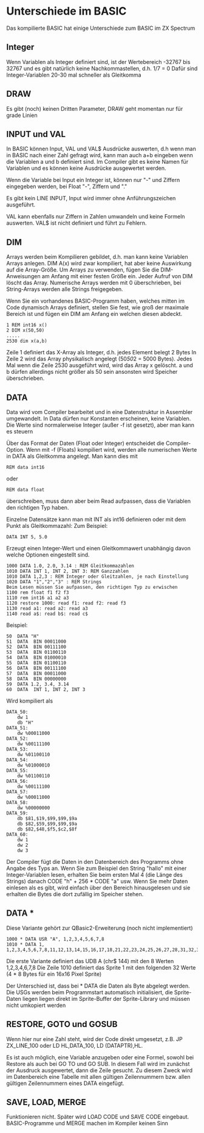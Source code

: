 # Unterschiede im BASIC
Das kompilierte BASIC hat einige Unterschiede zum BASIC im ZX Spectrum

## Integer
Wenn Variablen als Integer definiert sind, ist der Wertebereich -32767 bis 32767 und es gibt natürlich keine Nachkommastellen, d.h. 1/7 = 0
Dafür sind Integer-Variablen 20-30 mal schneller als Gleitkomma

## DRAW
Es gibt (noch) keinen Dritten Parameter, DRAW geht momentan nur für grade Linien

## INPUT und VAL
In BASIC können Input, VAL und VAL$ Ausdrücke auswerten, d.h wenn man in BASIC nach einer Zahl gefragt wird, kann man auch a+b eingeben wenn die Variablen a und b definiert sind.
Im Compiler gibt es keine Namen für Variablen und es können keine Ausdrücke ausgewertet werden.

Wenn die Variable bei Input ein Integer ist, können nur "-" und Ziffern eingegeben werden, bei Float "-", Ziffern und "."

Es gibt kein LINE INPUT, Input wird immer ohne Anführungszeichen ausgeführt.

VAL kann ebenfalls nur Ziffern in Zahlen umwandeln und keine Formeln auswerten.
VAL$ ist nicht definiert und führt zu Fehlern.

## DIM
Arrays werden beim Kompilieren gebildet, d.h. man kann keine Variablen Arrays anlegen. DIM A(x) wird zwar kompiliert, hat aber keine Auswirkung auf die Array-Größe.
Um Arrays zu verwenden, fügen Sie die DIM-Anweisungen am Anfang mit einer festen Größe ein. 
Jeder Aufruf von DIM löscht das Array. Numerische Arrays werden mit 0 überschrieben, bei String-Arrays werden alle Strings freigegeben.

Wenn Sie ein vorhandenes BASIC-Programm haben, welches mitten im Code dynamisch Arrays definiert, stellen Sie fest, wie groß der maximale Bereich ist und fügen ein DIM am Anfang ein welchen diesen abdeckt.

```
1 REM int16 x()
2 DIM x(50,50)
.....
2530 dim x(a,b)
```
Zeile 1 definiert das X-Array als Integer, d.h. jedes Element belegt 2 Bytes
In Zeile 2 wird das Array physikalisch angelegt (50*50*2 = 5000 Bytes). Jedes Mal wenn die Zeile 2530 ausgeführt wird, wird das Array x gelöscht. a und b dürfen allerdings nicht größer als 50 sein ansonsten wird Speicher überschrieben.


## DATA
Data wird vom Compiler bearbeitet und in eine Datenstruktur in Assembler umgewandelt. In Data dürfen nur Konstanten erscheinen, keine Variablen.
Die Werte sind normalerweise Integer (außer -f ist gesetzt), aber man kann es steuern

Über das Format der Daten (Float oder Integer) entscheidet die Compiler-Option. Wenn mit -f (Floats) kompiliert wird, werden alle numerischen Werte in DATA als Gleitkomma angelegt.
Man kann dies mit 
```
REM data int16
```
oder 
```
REM data float
```
überschreiben, muss dann aber beim Read aufpassen, dass die Variablen den richtigen Typ haben.

Einzelne Datensätze kann man mit INT als int16 definieren oder mit dem Punkt als Gleitkommazahl: Zum Beispiel: 
```
DATA INT 5, 5.0
```
Erzeugt einen Integer-Wert und einen Gleitkommawert unabhängig davon welche Optionen eingestellt sind.

```
1000 DATA 1.0, 2.0, 3.14 : REM Gleitkommazahlen
1010 DATA INT 1, INT 2, INT 3: REM Ganzzahlen
1010 DATA 1,2,3 : REM Integer oder Gleitzahlen, je nach Einstellung
1020 DATA "1","2","3" : REM Strings
Beim Lesen müssen Sie aufpassen, den richtigen Typ zu erwischen
1100 rem float f1 f2 f3
1110 rem int16 a1 a2 a3
1120 restore 1000: read f1: read f2: read f3
1130 read a1: read a2: read a3
1140 read a$: read b$: read c$
```

Beispiel:
```
50  DATA "H"
51  DATA  BIN 00011000
52  DATA  BIN 00111100
53  DATA  BIN 01100110
54  DATA  BIN 01000010
55  DATA  BIN 01100110
56  DATA  BIN 00111100
57  DATA  BIN 00011000
58  DATA  BIN 00000000
59  DATA 1.2, 3.4, 3.14
60  DATA  INT 1, INT 2, INT 3
```

Wird kompiliert als

```
DATA_50:
	dw 1
	db "H"
DATA_51:
	dw %00011000
DATA_52:
	dw %00111100
DATA_53:
	dw %01100110
DATA_54:
	dw %01000010
DATA_55:
	dw %01100110
DATA_56:
	dw %00111100
DATA_57:
	dw %00011000
DATA_58:
	dw %00000000
DATA_59:
	db $81,$19,$99,$99,$9a
	db $82,$59,$99,$99,$9a
	db $82,$48,$f5,$c2,$8f
DATA_60:
	dw 1
	dw 2
	dw 3
```

Der Compiler fügt die Daten in den Datenbereich des Programms ohne Angabe des Typs an. Wenn Sie zum Beispiel den String "hallo" mit einer Integer-Variablen lesen, erhalten Sie beim ersten Mal 4 (die Länge des Strings) danach CODE "h" + 256 * CODE "a" usw.
Wenn Sie mehr Daten einlesen als es gibt, wird einfach über den Bereich hinausgelesen und sie erhalten die Bytes die dort zufällig im Speicher stehen.

## DATA *
Diese Variante gehört zur QBasic2-Erweiterung (noch nicht implementiert)
```
1000 * DATA USR "A", 1,2,3,4,5,6,7,8
1010 * DATA 1, 1,2,3,4,5,6,7,8,11,12,13,14,15,16,17,18,21,22,23,24,25,26,27,28,31,32,33,34,35,36,37,38
```

Die erste Variante definiert das UDB A (chr$ 144) mit den 8 Werten 1,2,3,4,6,7,8
Die Zeile 1010 definiert das Sprite 1 mit den folgenden 32 Werte (4 * 8 Bytes für ein 16x16 Pixel Sprite)

Der Unterschied ist, dass bei * DATA die Daten als Byte abgelegt werden. Die USGs werden beim Programmstart automatisch initialisiert, die Sprite-Daten liegen liegen direkt im Sprite-Buffer der Sprite-Library und müssen nicht umkopiert werden

## RESTORE, GOTO und GOSUB
Wenn hier nur eine Zahl steht, wird der Code direkt umgesetzt, z.B. JP ZX_LINE_100 oder LD HL,DATA_100, LD (DATAPTR),HL.

Es ist auch möglich, eine Variable anzugeben oder eine Formel, sowohl bei Restore als auch bei GO TO und GO SUB. In diesem Fall wird im zunächst der Ausdruck ausgewertet, dann die Zeile gesucht. Zu diesem Zweck wird im Datenbereich eine Tabelle mit allen gültigen Zeilennummern bzw. allen gültigen Zeilennummern eines DATA eingefügt.

## SAVE, LOAD, MERGE
Funktionieren nicht.
Später wird LOAD CODE und SAVE CODE eingebaut. BASIC-Programme und MERGE machen im Kompiler keinen Sinn
